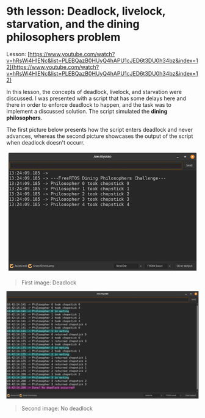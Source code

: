 # 9th lesson: Deadlock, livelock, starvation, and the dining philosophers problem

Lesson: [https://www.youtube.com/watch?v=hRsWi4HIENc&list=PLEBQazB0HUyQ4hAPU1cJED6t3DU0h34bz&index=12](https://www.youtube.com/watch?v=hRsWi4HIENc&list=PLEBQazB0HUyQ4hAPU1cJED6t3DU0h34bz&index=12)

In this lesson, the concepts of deadlock, livelock, and starvation were discussed. I was presented with a script that has some delays here and there in order to enforce deadlock to happen, and the task was to implement a discussed solution. The script simulated the **dining philosophers**.

The first picture below presents how the script enters deadlock and never advances, whereas the second picture showcases the output of the script when deadlock doesn't occurr.


<img src="images/deadlock.png" width=640>

> First image: Deadlock

<img src="images/no_deadlock.png" width=640>

> Second image: No deadlock
